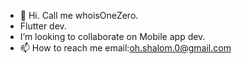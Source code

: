 - 👋 Hi. Call me whoisOneZero.
- Flutter dev.
- I’m looking to collaborate on Mobile app dev.
- 📫 How to reach me email:oh.shalom.0@gmail.com

<!---
whoIsOneZero/whoIsOneZero is a ✨ special ✨ repository because its `README.md` (this file) appears on your GitHub profile.
You can click the Preview link to take a look at your changes.
--->
